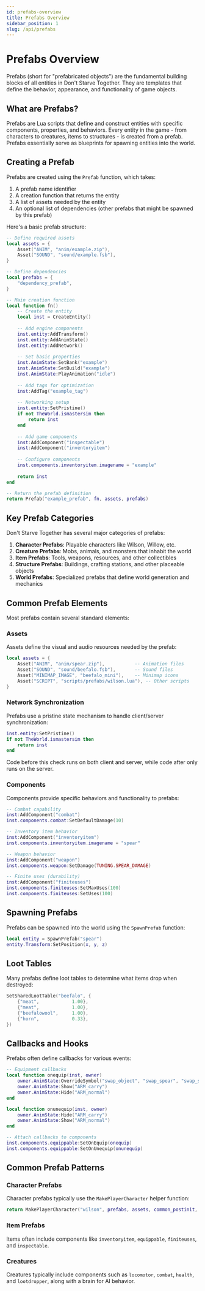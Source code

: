 ```yaml
---
id: prefabs-overview
title: Prefabs Overview
sidebar_position: 1
slug: /api/prefabs
---
```


# Prefabs Overview

Prefabs (short for "prefabricated objects") are the fundamental building blocks of all entities in Don't Starve Together. They are templates that define the behavior, appearance, and functionality of game objects.

## What are Prefabs?

Prefabs are Lua scripts that define and construct entities with specific components, properties, and behaviors. Every entity in the game - from characters to creatures, items to structures - is created from a prefab. Prefabs essentially serve as blueprints for spawning entities into the world.

## Creating a Prefab

Prefabs are created using the `Prefab` function, which takes:
1. A prefab name identifier
2. A creation function that returns the entity
3. A list of assets needed by the entity
4. An optional list of dependencies (other prefabs that might be spawned by this prefab)

Here's a basic prefab structure:

```lua
-- Define required assets
local assets = {
    Asset("ANIM", "anim/example.zip"),
    Asset("SOUND", "sound/example.fsb"),
}

-- Define dependencies
local prefabs = {
    "dependency_prefab",
}

-- Main creation function
local function fn()
    -- Create the entity
    local inst = CreateEntity()
    
    -- Add engine components
    inst.entity:AddTransform()
    inst.entity:AddAnimState()
    inst.entity:AddNetwork()
    
    -- Set basic properties
    inst.AnimState:SetBank("example")
    inst.AnimState:SetBuild("example")
    inst.AnimState:PlayAnimation("idle")
    
    -- Add tags for optimization
    inst:AddTag("example_tag")
    
    -- Networking setup
    inst.entity:SetPristine()
    if not TheWorld.ismastersim then
        return inst
    end
    
    -- Add game components
    inst:AddComponent("inspectable")
    inst:AddComponent("inventoryitem")
    
    -- Configure components
    inst.components.inventoryitem.imagename = "example"
    
    return inst
end

-- Return the prefab definition
return Prefab("example_prefab", fn, assets, prefabs)
```

## Key Prefab Categories

Don't Starve Together has several major categories of prefabs:

1. **Character Prefabs**: Playable characters like Wilson, Willow, etc.
2. **Creature Prefabs**: Mobs, animals, and monsters that inhabit the world
3. **Item Prefabs**: Tools, weapons, resources, and other collectibles 
4. **Structure Prefabs**: Buildings, crafting stations, and other placeable objects
5. **World Prefabs**: Specialized prefabs that define world generation and mechanics

## Common Prefab Elements

Most prefabs contain several standard elements:

### Assets

Assets define the visual and audio resources needed by the prefab:

```lua
local assets = {
    Asset("ANIM", "anim/spear.zip"),           -- Animation files
    Asset("SOUND", "sound/beefalo.fsb"),       -- Sound files
    Asset("MINIMAP_IMAGE", "beefalo_mini"),    -- Minimap icons
    Asset("SCRIPT", "scripts/prefabs/wilson.lua"), -- Other scripts
}
```

### Network Synchronization

Prefabs use a pristine state mechanism to handle client/server synchronization:

```lua
inst.entity:SetPristine()
if not TheWorld.ismastersim then
    return inst
end
```

Code before this check runs on both client and server, while code after only runs on the server.

### Components

Components provide specific behaviors and functionality to prefabs:

```lua
-- Combat capability
inst:AddComponent("combat")
inst.components.combat:SetDefaultDamage(10)

-- Inventory item behavior
inst:AddComponent("inventoryitem")
inst.components.inventoryitem.imagename = "spear"

-- Weapon behavior
inst:AddComponent("weapon")
inst.components.weapon:SetDamage(TUNING.SPEAR_DAMAGE)

-- Finite uses (durability)
inst:AddComponent("finiteuses")
inst.components.finiteuses:SetMaxUses(100)
inst.components.finiteuses:SetUses(100)
```

## Spawning Prefabs

Prefabs can be spawned into the world using the `SpawnPrefab` function:

```lua
local entity = SpawnPrefab("spear")
entity.Transform:SetPosition(x, y, z)
```

## Loot Tables

Many prefabs define loot tables to determine what items drop when destroyed:

```lua
SetSharedLootTable("beefalo", {
    {"meat",            1.00},
    {"meat",            1.00},
    {"beefalowool",     1.00},
    {"horn",            0.33},
})
```

## Callbacks and Hooks

Prefabs often define callbacks for various events:

```lua
-- Equipment callbacks
local function onequip(inst, owner)
    owner.AnimState:OverrideSymbol("swap_object", "swap_spear", "swap_spear")
    owner.AnimState:Show("ARM_carry")
    owner.AnimState:Hide("ARM_normal")
end

local function onunequip(inst, owner)
    owner.AnimState:Hide("ARM_carry")
    owner.AnimState:Show("ARM_normal")
end

-- Attach callbacks to components
inst.components.equippable:SetOnEquip(onequip)
inst.components.equippable:SetOnUnequip(onunequip)
```

## Common Prefab Patterns

### Character Prefabs

Character prefabs typically use the `MakePlayerCharacter` helper function:

```lua
return MakePlayerCharacter("wilson", prefabs, assets, common_postinit, master_postinit)
```

### Item Prefabs

Items often include components like `inventoryitem`, `equippable`, `finiteuses`, and `inspectable`.

### Creatures

Creatures typically include components such as `locomotor`, `combat`, `health`, and `lootdropper`, along with a brain for AI behavior. 